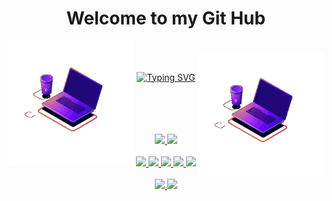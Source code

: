 

<html>
<h1 align='center'> Welcome to my Git Hub</h1>
<img align="left" src="animation_500_l8gn70d6.gif" width='200'></img><br>
<img align="right" src="animation_500_l8gn70d6.gif" width='200'></img><br>
         <p align="center">
           <a href="https://git.io/typing-svg"><img src="https://readme-typing-svg.demolab.com?font=Quicksand&size=25&duration=3500&pause=1000&center=true&color=37BCAD&background=E9E9E900&width=300&height=72&lines=%F0%9F%91%8B%F0%9F%8F%BB++Hey!+I'm+Natalia+%F0%9F%91%8B%F0%9F%8F%BB;%F0%9F%91%A9%F0%9F%8F%BB%E2%80%8D%F0%9F%92%BB+Beginner+at+Front-End+%F0%9F%91%A9%F0%9F%8F%BB%E2%80%8D%F0%9F%92%BB;%F0%9F%91%A9%F0%9F%8F%BB%E2%80%8D%F0%9F%92%BB+Computer+Engineering;at+UFSC+%F0%9F%91%A9%F0%9F%8F%BB%E2%80%8D%F0%9F%92%BB;%F0%9F%91%A9%F0%9F%8F%BB%E2%80%8D%F0%9F%92%BB+Currently+learning+C+%F0%9F%91%A9%F0%9F%8F%BB%E2%80%8D%F0%9F%92%BB;%F0%9F%8C%A0+Love+Science+%F0%9F%8C%A0" align='center' alt="Typing SVG" /></a>
         </p><br><br><br><br>

    
<div align="center">
  <a href="https://github.com/natfb">
  <img height="120em" src="https://github-readme-stats.vercel.app/api?username=natfb&show_icons=true&theme=tokyonight&include_all_commits=true&count_private=true"/>
  <img height="120em" src="https://github-readme-stats.vercel.app/api/top-langs/?username=natfb&layout=compact&langs_count=7&theme=tokyonight"</div><br><br>

        
 <div align = 'center' style="display: inline_block">
         <img src="https://img.shields.io/badge/html5-%23E34F26.svg?style=for-the-badge&logo=html5&logoColor=white"></img>
         <img src="https://img.shields.io/badge/css3-%231572B6.svg?style=for-the-badge&logo=css3&logoColor=white"></img>
         <img src="https://img.shields.io/badge/javascript-%23323330.svg?style=for-the-badge&logo=javascript&logoColor=%23F7DF1E"></img>
         <img src="https://img.shields.io/badge/c-%2300599C.svg?style=for-the-badge&logo=c&logoColor=white"></img>
         <img src="https://img.shields.io/badge/adobe%20photoshop-%2331A8FF.svg?style=for-the-badge&logo=adobe%20photoshop&logoColor=white"></img>
</div><br>

<div align = 'center' style="display: inline_block">
         <img src="https://img.shields.io/badge/Twitter-%231DA1F2.svg?style=for-the-badge&logo=Twitter&logoColor=white"></img>
         <a href="https://www.instagram.com/nataliafarias__/"><img src="https://img.shields.io/badge/Instagram-%23E4405F.svg?style=for-the-badge&logo=Instagram&logoColor=white"></img></a>
</div><br><br>
</html> 



 





